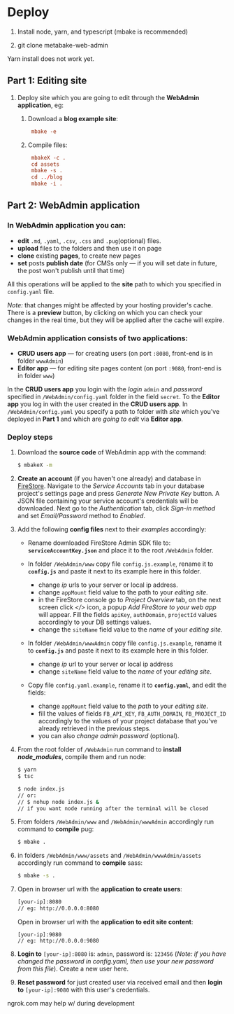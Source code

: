 # Deploy

1. Install node, yarn, and typescript (mbake is recommended)

2. git clone metabake-web-admin

Yarn install does not work yet.

## Part 1: **Editing site**

1. Deploy site which you are going to edit through the **WebAdmin application**, eg:

    1. Download a **blog example site**:

        ```conf
         mbake -e
        ```
    1. Compile files:

        ```conf
         mbakeX -c .
         cd assets
         mbake -s .
         cd ../blog
         mbake -i .
        ```

## Part 2: **WebAdmin application**

### **In WebAdmin application you can:**

- **edit** `.md`, `.yaml`, `.csv`, `.css` and `.pug`(optional) files.
- **upload** files to the folders and then use it on page
- **clone** existing **pages**, to create new pages
- **set** posts **publish date** (for CMSs only — if you will set date in future, the post won't publish until that time)

All this operations will be applied to the **site** path to which you specified in `config.yaml` file.

*Note:* that changes might be affected by your hosting provider's cache. There is a **preview** button, by clicking on which you can check your changes in the real time, but they will be applied after the cache will expire.

### **WebAdmin application consists of two applications:**

- **CRUD users app** — for creating users (on port `:8080`, front-end is in folder `wwwAdmin`)
- **Editor app** — for editing site pages content (on port `:9080`, front-end is in folder `www`)

In the **CRUD users app** you login with the _login_ `admin` and _password_ specified in `/WebAdmin/config.yaml` folder in the field `secret`. 
To the **Editor app** you log in with the user created in the **CRUD users app**.
In `/WebAdmin/config.yaml` you specify a path to folder with _site_ which you've deployed in **Part 1** and which are _going to edit_ via **Editor app**.

### **Deploy steps**

1. Download the **source code** of WebAdmin app with the command:
    ```sh
    $ mbakeX -m
    ```
1. **Create an account** (if you haven't one already) and database in [FireStore](http://console.firebase.google.com). Navigate to the _Service Accounts_ tab in your database project's settings page and press _Generate New Private Key_ button. A JSON file containing your service account's credentials will be downloaded. Next go to the _Authentication_ tab, click _Sign-in method_ and set _Email/Password_ method to _Enabled_.

1. Add the following **config files** next to their _examples_ accordingly:

    - Rename downloaded FireStore Admin SDK file to: **`serviceAccountKey.json`** and place it to the root `/WebAdmin` folder. 

    - In folder `/WebAdmin/www` copy file `config.js.example`, rename it to **`config.js`** and paste it next to its example here in this folder. 
        - change _ip_ urls to your server or local ip address.
        - change `appMount` field value to the path to your _editing site_.
        - in the FireStore console go to _Project Overview_ tab, on the next screen click _</>_ icon, a popup _Add FireStore to your web app_ will appear. Fill the fields `apiKey`, `authDomain`, `projectId` values accordingly to your DB settings values.
        - change the `siteName` field value to the _name_ of your _editing site_.
    

    - In folder `/WebAdmin/wwwAdmin` copy file `config.js.example`, rename it to **`config.js`** and paste it next to its example here in this folder. 
        - change _ip_ url to your server or local ip address
        - change  `siteName` field value to the _name_ of your _editing site_.

    - Copy file `config.yaml.example`, rename it to **`config.yaml`**, and edit the fields:
        - change `appMount` field value to the _path_ to your _editing site_.
        - fill the values of fields `FB_API_KEY`, `FB_AUTH_DOMAIN`, `FB_PROJECT_ID` accordingly to the values of your project database that you've already retrieved in the previous steps.
        - you can also _change admin password_ (optional).


1. From the root folder of `/WebAdmin` run command to **install _node_modules_**, compile them and run node:
    ```sh
    $ yarn
    $ tsc

    $ node index.js 
    // or: 
    // $ nohup node index.js & 
    // if you want node running after the terminal will be closed
    ```
1. From folders `/WebAdmin/www` and `/WebAdmin/wwwAdmin` accordingly run command to **compile** pug:
    ```sh
    $ mbake .
    ```
1. in folders `/WebAdmin/www/assets` and `/WebAdmin/wwwAdmin/assets` accordingly run command to **compile** sass:
    ```sh
    $ mbake -s .
    ```
1. Open in browser url with the **application to create users**:
    ```sh
    [your-ip]:8080
    // eg: http://0.0.0.0:8080
    ```

    Open in browser url with the **application to edit site content**:

    ```
    [your-ip]:9080
    // eg: http://0.0.0.0:9080
    ```
1. **Login to** `[your-ip]:8080` is: `admin`, password is: `123456` (_Note: if you have changed the password in config.yaml, then use your new password from this file_). Create a new user here.

1. **Reset password** for just created user via received email and then **login to** `[your-ip]:9080` with this user's credentials.


ngrok.com may help w/ during development 